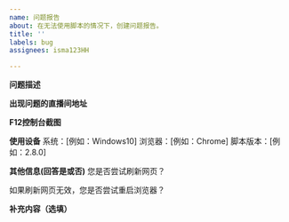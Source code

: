 ```yaml
---
name: 问题报告
about: 在无法使用脚本的情况下，创建问题报告。
title: ''
labels: bug
assignees: isma123HH

---
```


**问题描述**


**出现问题的直播间地址**


**F12控制台截图**


**使用设备**
系统：[例如：Windows10]
浏览器：[例如：Chrome]
脚本版本：[例如：2.8.0]

**其他信息(回答是或否)**
您是否尝试刷新网页？

如果刷新网页无效，您是否尝试重启浏览器？


**补充内容（选填）**
